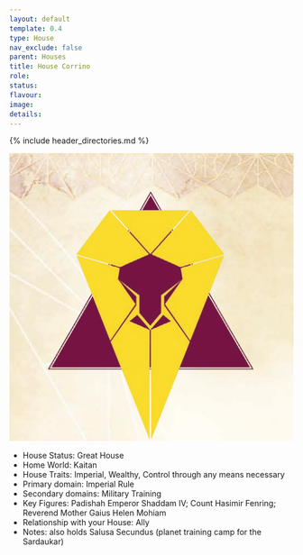 ```yaml
---
layout: default
template: 0.4
type: House
nav_exclude: false
parent: Houses
title: House Corrino
role: 
status: 
flavour: 
image: 
details:
---
```


{% include header_directories.md %}

![](imgs/EyInavZWEAEM_0J.png)

- House Status: Great House  
- Home World: Kaitan  
- House Traits: Imperial, Wealthy, Control through any means necessary  
- Primary domain: Imperial Rule  
- Secondary domains: Military Training
- Key Figures: Padishah Emperor Shaddam IV; Count Hasimir Fenring; Reverend Mother Gaius Helen Mohiam  
- Relationship with your House: Ally  
- Notes: also holds Salusa Secundus (planet training camp for the Sardaukar)  
